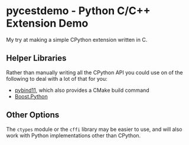 pycestdemo - Python C/C++ Extension Demo
========================================

My try at making a simple CPython extension written in C.


Helper Libraries
----------------

Rather than manually writing all the CPython API you could use on of the
following to deal with a lot of that for you:
- [pybind11], which also provides a CMake build command
- [Boost.Python]


Other Options
-------------

The `ctypes` module or the `cffi` library may be easier to use, and
will also work with Python implementations other than CPython.



<!-------------------------------------------------------------------->
[pybind11]: https://pybind11.readthedocs.io/
[Boost.Python]: http://www.boost.org/doc/libs/release/libs/python/doc/
